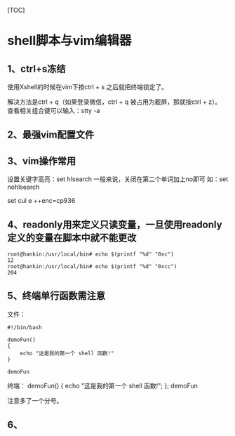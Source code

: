 [TOC]
# shell脚本与vim编辑器

## 1、ctrl+s冻结

使用Xshell的时候在vim下按ctrl + s 之后就把终端锁定了。

解决方法是ctrl + q（如果登录微信，ctrl + q 被占用为截屏，那就按ctrl + z）。
查看相关组合键可以输入：stty -a



## 2、最强vim配置文件

## 3、vim操作常用

设置关键字高亮：set hlsearch
一般来说，关闭在第二个单词加上no即可
如：set nohlsearch

set cul
e ++enc=cp936

## 4、readonly用来定义只读变量，一旦使用readonly定义的变量在脚本中就不能更改
```
root@hankin:/usr/local/bin# echo $(printf "%d" "0xc")
12
root@hankin:/usr/local/bin# echo $(printf "%d" "0xcc")
204
```

## 5、终端单行函数需注意
文件：
```
#!/bin/bash

demoFun()
{
    echo "这是我的第一个 shell 函数!"
}

demoFun
```

终端：
demoFun() { echo "这是我的第一个 shell 函数!"; }; demoFun

注意多了一个分号。

## 6、





